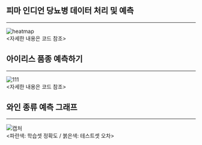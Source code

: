 ## 피마 인디언 당뇨병 데이터 처리 및 예측
----  
![heatmap](https://user-images.githubusercontent.com/73810942/157804227-a7719eca-9ad0-43fe-98ff-d2080efd67ea.PNG)  
<자세한 내용은 코드 참조>
  
  ## 아이리스 품종 예측하기
  ----
  ![111](https://user-images.githubusercontent.com/73810942/157810214-17b9fe61-b2ae-4246-b5b3-e20ad1cd0695.PNG)  
  <자세한 내용은 코드 참조>  
  
  ## 와인 종류 예측 그래프
  ----
  ![캡처](https://user-images.githubusercontent.com/73810942/158019650-a4e23300-8b4b-4f66-b82e-d02884a291db.PNG)  
  <파란색: 학습셋 정확도 / 붉은색: 테스트셋 오차>
